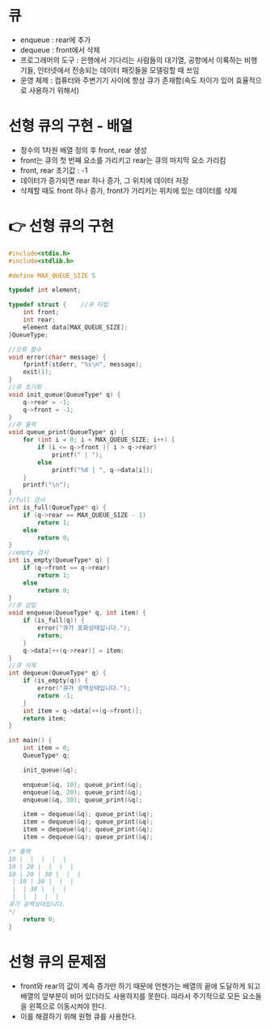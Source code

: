 # 큐

- enqueue : rear에 추가
- dequeue : front에서 삭제
- 프로그래머의 도구 : 은행에서 기다리는 사람들의 대기열, 공항에서 이륙하는 비행기들, 인터넷에서 전송되는 데이터 패킷들을 모델링할 때 쓰임
- 운영 체제 : 컴퓨터와 주변기기 사이에 항상 큐가 존재함(속도 차이가 있어 효율적으로 사용하기 위해서)

# 선형 큐의 구현 - 배열
- 정수의 1차원 배열 정의 후 front, rear  생성
- front는 큐의 첫 번째 요소를 가리키고 rear는 큐의 마지막 요소 가리킴
- front, rear 초기값 : -1
- 데이터가 증가되면 rear 하나 증가, 그 위치에 데이터 저장
- 삭제할 때도 front 하나 증가, front가 가리키는 위치에 있는 데이터를 삭제

# 👉 선형 큐의 구현
```c
#include<stdio.h>
#include<stdlib.h>

#define MAX_QUEUE_SIZE 5

typedef int element;

typedef struct {	//큐 타입
	int front;
	int rear;
	element data[MAX_QUEUE_SIZE];
}QueueType;

//오류 함수
void error(char* message) {
	fprintf(stderr, "%s\n", message);
	exit(1);
}
//큐 초기화
void init_queue(QueueType* q) {
	q->rear = -1;
	q->front = -1;
}
//큐 출력
void queue_print(QueueType* q) {
	for (int i = 0; i < MAX_QUEUE_SIZE; i++) {
		if (i <= q->front || i > q->rear)
			printf(" | ");
		else
			printf("%d | ", q->data[i]);
	}
	printf("\n");
}
//full 검사
int is_full(QueueType* q) {
	if (q->rear == MAX_QUEUE_SIZE - 1)
		return 1;
	else
		return 0;
}
//empty 검사
int is_empty(QueueType* q) {
	if (q->front == q->rear)
		return 1;
	else
		return 0;
}
//큐 삽입
void enqueue(QueueType* q, int item) {
	if (is_full(q)) {
		error("큐가 포화상태입니다.");
		return;
	}
	q->data[++(q->rear)] = item;
}
//큐 삭제
int dequeue(QueueType* q) {
	if (is_empty(q)) {
		error("큐가 공백상태입니다.");
		return -1;
	}
	int item = q->data[++(q->front)];
	return item;
}

int main() {
	int item = 0;
	QueueType* q;

	init_queue(&q);

	enqueue(&q, 10); queue_print(&q);
	enqueue(&q, 20); queue_print(&q);
	enqueue(&q, 30); queue_print(&q);

	item = dequeue(&q); queue_print(&q);
	item = dequeue(&q); queue_print(&q);
	item = dequeue(&q); queue_print(&q);
	item = dequeue(&q); queue_print(&q);

/* 출력
10 |  |  |  |  |
10 | 20 |  |  |  |
10 | 20 | 30 |  |  |
 | 10 | 30 |  |  |
 |  | 30 |  |  |
 |  |  |  |  |
큐가 공백상태입니다.
*/
	return 0;
}
```

# 선형 큐의 문제점
- front와 rear의 값이 계속 증가만 하기 때문에 언젠가는 배열의 끝에 도달하게 되고 배열의 앞부분이 비어 있더라도 사용하지를 못한다. 따라서 주기적으로 모든 요소들을 왼쪽으로 이동시켜야 한다.
- 이를 해결하기 위해 원형 큐를 사용한다.
